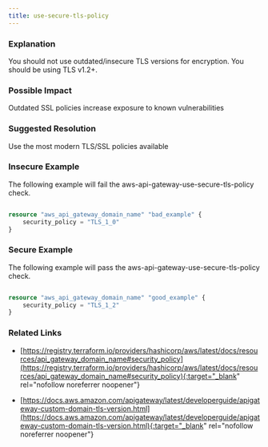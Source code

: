 ```yaml
---
title: use-secure-tls-policy
---
```


### Explanation


You should not use outdated/insecure TLS versions for encryption. You should be using TLS v1.2+.


### Possible Impact
Outdated SSL policies increase exposure to known vulnerabilities

### Suggested Resolution
Use the most modern TLS/SSL policies available


### Insecure Example

The following example will fail the aws-api-gateway-use-secure-tls-policy check.

```terraform

resource "aws_api_gateway_domain_name" "bad_example" {
	security_policy = "TLS_1_0"
}

```



### Secure Example

The following example will pass the aws-api-gateway-use-secure-tls-policy check.

```terraform

resource "aws_api_gateway_domain_name" "good_example" {
	security_policy = "TLS_1_2"
}

```




### Related Links


- [https://registry.terraform.io/providers/hashicorp/aws/latest/docs/resources/api_gateway_domain_name#security_policy](https://registry.terraform.io/providers/hashicorp/aws/latest/docs/resources/api_gateway_domain_name#security_policy){:target="_blank" rel="nofollow noreferrer noopener"}

- [https://docs.aws.amazon.com/apigateway/latest/developerguide/apigateway-custom-domain-tls-version.html](https://docs.aws.amazon.com/apigateway/latest/developerguide/apigateway-custom-domain-tls-version.html){:target="_blank" rel="nofollow noreferrer noopener"}


